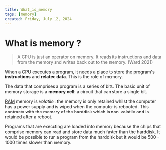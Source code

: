 ```yaml
---
title: What_is_memory
tags: [memory]
created: Friday, July 12, 2024
---
```


# What is memory ?

> A CPU is just an operator on memory. It reads its instructions and data from
> the memory and writes back out to the memory. (Ward 2021)

When a [CPU](CPU_architecture.md) executes a program, it needs a place to store
the program's **instructions** and **related data**. This is the role of memory.

The data that comprises a program is a series of bits. The basic unit of memory
storage is a **memory cell**: a circuit that can store a single bit.

[RAM](./DRAM_and_SRAM_memory.md) memory is _volatile_ : the memory is only
retained whilst the computer has a power supply and is wiped when the computer
is rebooted. This contrasts with the memory of the harddisk which is
non-volatile and is retained after a reboot.

Programs that are executing are loaded into memory because the chips that
comprise memory can read and store data much faster than the harddisk. It would
be possible to run a program from the harddisk but it would be 500 - 1000 times
slower than memory.
